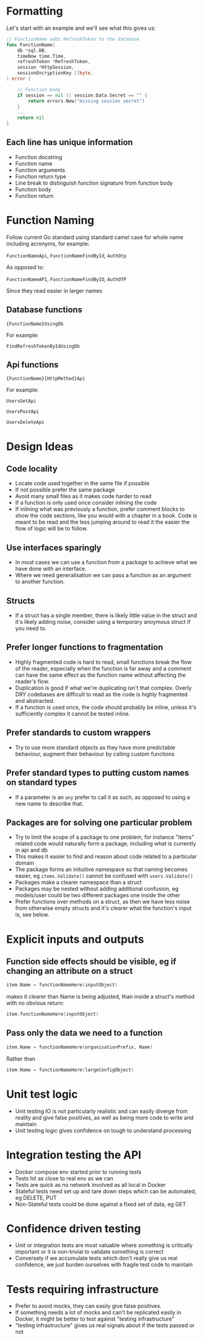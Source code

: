 # Formatting

Let's start with an example and we'll see what this gives us:

```go
// FunctionName adds RefreshToken to the database
func FunctionName(
    db *sql.DB,
    timeNow time.Time,
    refreshToken *RefreshToken,
    session *HttpSession,
    sessionEncryptionKey []byte,
) error {

    // Function body
    if session == nil || session.Data.Secret == "" {
        return errors.New("missing session secret")
    }
    ...
    return nil
}
```
## Each line has unique information

- Function docstring
- Function name
- Function arguments
- Function return type
- Line break to distinguish function signature from function body
- Function body
- Function return

# Function Naming

Follow current Go standard using standard camel case for whole name including acronyms, for example:

`FunctionNameApi`, `FunctionNameFindById`, `AuthOtp` 

As opposed to:

`FunctionNameAPI`, `FunctionNameFindByID`, `AuthOTP`

Since they read easier in larger names


## Database functions

`{FunctionName}UsingDb`

For example:

`FindRefreshTokenByIdUsingDb`



## Api functions


`{FunctionName}{HttpMethod}Api`


For example:

`UsersGetApi`

`UsersPostApi`

`UsersDeleteApi`



# Design Ideas

## Code locality
- Locate code used together in the same file if possible
- If not possible prefer the same package
- Avoid many small files as it makes code harder to read
- If a function is only used once consider inlining the code
- If inlining what was previously a function, prefer comment blocks to show the code sections, like you would with a chapter in a book. Code is meant to be read and the less jumping around to read it the easier the flow of logic will be to follow. 

## Use interfaces sparingly
- In most cases we can use a function from a package to achieve what we have done with an interface.
- Where we need generalisation we can pass a function as an argument to another function.

## Structs
- If a struct has a single member, there is likely little value in the struct and it's likely adding noise, consider using a temporary anoymous struct if you need to.

## Prefer longer functions to fragmentation
- Highly fragmented code is hard to read, small functions break the flow of the reader, especially when the function is far away and a comment can have the same effect as the function name without affecting the reader's flow.
- Duplication is good if what we're duplicating isn't that complex. Overly DRY codebases are difficult to read as the code is highly fragmented and abstracted.
- If a function is used once, the code should probably be inline, unless it's sufficiently complex it cannot be tested inline.

## Prefer standards to custom wrappers
- Try to use more standard objects as they have more predictable behaviour, augment their behaviour by calling custom functions

## Prefer standard types to putting custom names on standard types
- If a parameter is an `any` prefer to call it as such, as opposed to using a new name to describe that.

## Packages are for solving one particular problem
- Try to limit the scope of a package to one problem, for instance "items" related code would naturally form a package, including what is currently in api and db
- This makes it easier to find and reason about code related to a particular domain
- The package forms an inituitive namespace so that naming becomes easier, eg `items.Validate()` cannot be confused with `users.Validate()`
- Packages make a clearer namespace than a struct
- Packages may be nested without adding additional confusion, eg models/user  could be two different packages one inside the other
- Prefer functions over methods on a struct, as then we have less noise from otherwise empty structs and it's clearer what the function's input is, see below.

# Explicit inputs and outputs
## Function side effects should be visible, eg if changing an attribute on a struct
```Go
item.Name = functionNameHere(inputObject)
```
makes it clearer than Name is being adjusted, than inside a struct's method with no obvious return:
```Go
item.functionNameHere(inputObject)
```
## Pass only the data we need to a function
```Go
item.Name = functionNameHere(organisationPrefix, Name)
```
Rather than
```Go
item.Name = functionNameHere(largeConfigObject)
```

# Unit test logic
- Unit testing IO is not particularly realistic and can easily diverge from reality and give false positives, as well as being more code to write and maintain
- Unit testing logic gives confidence on tough to understand processing

# Integration testing the API
- Docker compose env started prior to running tests
- Tests hit as close to real env as we can
- Tests are quick as no network involved as all local in Docker
- Stateful tests need set up and tare down steps which can be automated, eg DELETE, PUT
- Non-Stateful tests could be done against a fixed set of data, eg GET

# Confidence driven testing
- Unit or integration tests are most valuable where something is critically important or it is non-trivial to validate something is correct
- Conversely if we accumulate tests which don't really give us real confidence, we just burden ourselves with fragile test code to maintain

# Tests requiring infrastructure
- Prefer to avoid mocks, they can easily give false positives.
- If something needs a lot of mocks and can't be replicated easily in Docker, it might be better to test against "testing infrastructure"
- "testing infrastructure" gives us real signals about if the tests passed or not


 
